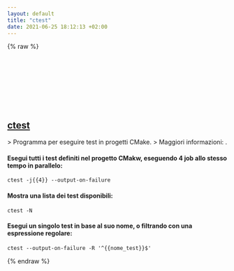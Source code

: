 ```yaml
---
layout: default
title: "ctest"
date: 2021-06-25 18:12:13 +02:00
---
```

{% raw %}
<h2 id="ctest">
  <a href="/it/common/ctest.html">ctest</a> <a href="#ctest"><svg class="icon">
    <use href="/assets/images/unicode_sprite.svg#link" />
  </svg></a>
</h2>
> Programma per eseguire test in progetti CMake.
> Maggiori informazioni: <https://gitlab.kitware.com/cmake/community/wikis/doc/ctest/Testing-With-CTest>.

#### Esegui tutti i test definiti nel progetto CMakw, eseguendo 4 job allo stesso tempo in parallelo:
```shell
ctest -j{{4}} --output-on-failure
```
#### Mostra una lista dei test disponibili:
```shell
ctest -N
```
#### Esegui un singolo test in base al suo nome, o filtrando con una espressione regolare:
```shell
ctest --output-on-failure -R '^{{nome_test}}$'
```
{% endraw %}